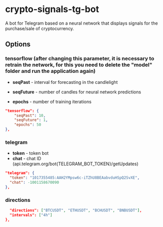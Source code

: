 # crypto-signals-tg-bot

A bot for Telegram based on a neural network that displays signals for the purchase/sale of cryptocurrency.

## Options

### tensorflow (after changing this parameter, it is necessary to retrain the network, for this you need to delete the "model" folder and run the application again)

- **seqPast** - interval for forecasting in the candlelight

- **seqFuture** - number of candles for neural network predictions

- **epochs** - number of training iterations

```json
"tensorflow": {
    "seqPast": 10,
    "seqFuture": 1,
    "epochs": 50
},
```

### telegram

- **token** - token bot
- **chat** - chat ID (api.telegram.org/bot{TELEGRAM_BOT_TOKEN}/getUpdates)

```json
"telegram": {
  "token": "1017355485:AAH2YMpsw6c-iTZhU8BEAabvduHSpQ2SvXE",
  "chat": -1001158670090
},
```

### directions

```json
  "directions": ["BTCUSDT", "ETHUSDT", "BCHUSDT", "BNBUSDT"],
  "intervals": ["4h"]
},
```
